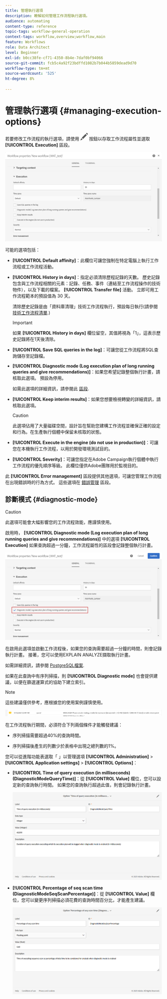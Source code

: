 ```yaml
---
title: 管理執行選項
description: 瞭解如何管理工作流程執行選項。
audience: automating
content-type: reference
topic-tags: workflow-general-operation
context-tags: workflow,overview;workflow,main
feature: Workflows
role: Data Architect
level: Beginner
exl-id: b0cc38fe-cf71-4350-8b4e-7daf0bf94066
source-git-commit: fcb5c4a92f23bdffd1082b7b044b5859dead9d70
workflow-type: tm+mt
source-wordcount: '525'
ht-degree: 8%

---
```


# 管理執行選項 {#managing-execution-options}

若要修改工作流程的執行選項，請使用 ![](assets/edit_darkgrey-24px.png) 按鈕以存取工作流程屬性並選取 **[!UICONTROL Execution]** 區段。

![](assets/wkf_execution_6.png)

可能的選項包括：

* **[!UICONTROL Default affinity]**：此欄位可讓您強制在特定電腦上執行工作流程或工作流程活動。

* **[!UICONTROL History in days]**：指定必須清除歷程記錄的天數。 歷史記錄包含與工作流程相關的元素：記錄、任務、事件（連結至工作流程操作的技術物件），以及下載的檔案。 **[!UICONTROL Transfer file]** 活動。 立即可用工作流程範本的預設值為 30 天。

  清除歷史記錄是由「資料庫清理」技術工作流程執行，預設每日執行(請參閱 [技術工作流程清單](../../administration/using/technical-workflows.md).)

  >[!IMPORTANT]
  >
  >如果 **[!UICONTROL History in days]** 欄位留空，其值將視為「1」，這表示歷史記錄將在1天後清除。

* **[!UICONTROL Save SQL queries in the log]**：可讓您從工作流程將SQL查詢儲存至記錄檔。

* **[!UICONTROL Diagnostic mode (Log execution plan of long running queries and give recommendations)]**：如果您希望記錄整個執行計畫，請核取此選項。 預設為停用。

  如需此選項的詳細資訊，請參閱此 [區段](#diagnostic-mode).

* **[!UICONTROL Keep interim results]**：如果您想要檢視轉變的詳細資訊，請核取此選項。

  >[!CAUTION]
  >
  >此選項佔用了大量磁碟空間，設計旨在幫助您建構工作流程並確保正確的設定和行為。在生產執行個體中保留未核取的狀態。

* **[!UICONTROL Execute in the engine (do not use in production)]**：可讓您在本機執行工作流程，以用於開發環境測試目的。

* **[!UICONTROL Severity]**：可讓您指定在Adobe Campaign執行個體中執行工作流程的優先順序等級。 此欄位僅供Adobe團隊用於監視目的。

此 **[!UICONTROL Error management]** 區段提供其他選項，可讓您管理工作流程在出現錯誤時的行為方式。 這些選項在 [錯誤管理](../../automating/using/monitoring-workflow-execution.md#error-management) 區段。

## 診斷模式 {#diagnostic-mode}

>[!CAUTION]
>
>此選項可能會大幅影響您的工作流程效能，應謹慎使用。

啟用時， **[!UICONTROL Diagnostic mode (Log execution plan of long running queries and give recommendations)]** 中的選項 **[!UICONTROL Execution]** 如果查詢超過一分鐘，工作流程屬性的區段會記錄整個執行計畫。

![](assets/wkf_diagnostic.png)

在啟用此選項並啟動工作流程後，如果您的查詢需要超過一分鐘的時間，則會記錄執行計畫。 接著，您可以使用EXPLAIN ANALYZE擷取執行計畫。

如需詳細資訊，請參閱 [PostgreSQL檔案](https://www.postgresql.org/docs/9.4/using-explain.html).

如果在此查詢中有序列掃描，則 **[!UICONTROL Diagnostic mode]** 也會提供建議，以便在篩選運算式的協助下建立索引。

>[!NOTE]
>
> 這些建議僅供參考，應根據您的使用案例謹慎使用。

![](assets/wkf_diagnostic_4.png)

在工作流程執行期間，必須符合下列兩個條件才能觸發建議：

* 序列掃描需要超過40%的查詢時間。

* 序列掃描後產生的列數少於表格中出現之總列數的1%。

您可以從進階功能表選取「 」以管理選項 **[!UICONTROL Administration]** > **[!UICONTROL Application settings]** > **[!UICONTROL Options]**：

* **[!UICONTROL Time of query execution (in milliseconds)(DiagnosticModeQueryTime)]**：從 **[!UICONTROL Value]** 欄位，您可以設定新的查詢執行時間。 如果您的查詢執行超過此值，則會記錄執行計畫。

  ![](assets/wkf_diagnostic_2.png)

* **[!UICONTROL Percentage of seq scan time (DiagnosticModeSeqScanPercentage)]**：從 **[!UICONTROL Value]** 欄位，您可以變更序列掃描必須花費的查詢時間百分比，才能產生建議。

  ![](assets/wkf_diagnostic_3.png)
